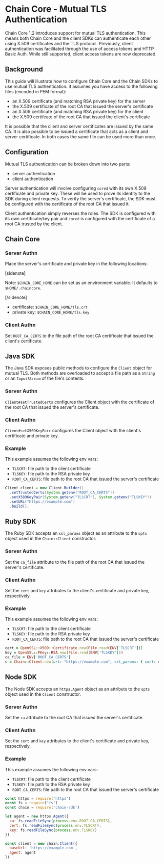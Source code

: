 # Chain Core - Mutual TLS Authentication
Chain Core 1.2 introduces support for mutual TLS authentication. This means both Chain Core and the client SDKs can authenticate each other using X.509 certificates and the TLS protocol. Previously, client authentication was facilitated through the use of access tokens and HTTP Basic Auth. While still supported, client access tokens are now deprecated.

## Background
This guide will illustrate how to configure Chain Core and the Chain SDKs to use mutual TLS authentication. It assumes you have access to the following files (encoded in PEM format):
- an X.509 certificate (and matching RSA private key) for the server
- the X.509 certificate of the root CA that issued the server's certificate
- an X.509 certificate (and matching RSA private key) for the client
- the X.509 certifcate of the root CA that issued the client's certificate

It is possible that the client and server certificates are issued by the same CA. It is also possible to be issued a certificate that acts as a client and server certificate. In both cases the same file can be used more than once.

## Configuration
Mutual TLS authentication can be broken down into two parts:
- server authentication
- client authentication

Server authentication will involve configuring `cored` with its own X.509 certificate and private key. These will be used to prove its identity to the SDK during client requests. To verify the server's certificate, the SDK must be configured with the certificate of the root CA that issued it.

Client authentication simply reverses the roles. The SDK is configured with its own certificate/key pair and `cored` is configured with the certificate of a root CA trusted by the client.

## Chain Core
### Server Authn

Place the server's certificate and private key in the following locations:

[sidenote]

Note: `$CHAIN_CORE_HOME` can be set as an environment variable. It defaults to `$HOME/.chaincore`.

[/sidenote]

- certificate: `$CHAIN_CORE_HOME/tls.crt`
- private key: `$CHAIN_CORE_HOME/tls.key`

### Client Authn
Set `ROOT_CA_CERTS` to the file path of the root CA certificate that issued the client's certificate.

## Java SDK
The Java SDK exposes public methods to configure the `Client` object for mutual TLS. Both methods are overloaded to accept a file path as a `String` or an `InputStream` of the file's contents.

### Server Authn
`Client#setTrustedCerts` configures the Client object with the certificate of the root CA that issued the server's certificate.

### Client Authn
`Client#setX509KeyPair` configures the Client object with the client's certificate and private key.

### Example
This example assumes the following env vars:

- `TLSCRT`: file path to the client certificate
- `TLSKEY`: file path to the RSA private key
- `ROOT_CA_CERTS`: file path to the root CA that issued the server's certificate

```java
Client client = new Client.Builder()
  .setTrustedCerts(System.getenv("ROOT_CA_CERTS"))
  .setX509KeyPair(System.getenv("TLSCRT"), System.getenv("TLSKEY"))
  .setURL("https://example.com")
  .build();
```

## Ruby SDK
The Ruby SDK accepts an `ssl_params` object as an attribute to the `opts` object used in the `Chain::Client` constructor.

### Server Authn
Set the `ca_file` attribute to the file path of the root CA that issued the server's certificate.

### Client Authn
Set the `cert` and `key` attributes to the client's certificate and private key, respectively.

### Example
This example assumes the following env vars:

- `TLSCRT`: file path to the client certificate
- `TLSKEY`: file path to the RSA private key
- `ROOT_CA_CERTS`: file path to the root CA that issued the server's certificate

```ruby
cert = OpenSSL::X509::Certificate.new(File.read(ENV['TLSCRT']))
key = OpenSSL::PKey::RSA.new(File.read(ENV['TLSKEY']))
ca_file = ENV['ROOT_CA_CERTS']
c = Chain::Client.new(url: "https://example.com", ssl_params: { cert: cert, key: key, ca_file: ca_file })
```

## Node SDK
The Node SDK accepts an `https.Agent` object as an attribute to the `opts` object used in the `Client` constructor.

### Server Authn
Set the `ca` attribute to the root CA that issued the server's certificate.

### Client Authn
Set the `cert` and `key` attributes to the client's certificate and private key, respectively.

### Example
This example assumes the following env vars:

- `TLSCRT`: file path to the client certificate
- `TLSKEY`: file path to the RSA private key
- `ROOT_CA_CERTS`: file path to the root CA that issued the server's certificate

```js
const https = require('https')
const fs = require('fs')
const chain = require('chain-sdk')

let agent = new https.Agent({
  ca: fs.readFileSync(process.env.ROOT_CA_CERTS),
  cert: fs.readFileSync(process.env.TLSCRT),
  key: fs.readFileSync(process.env.TLSKEY)
})

const client = new chain.Client({
  baseUrl: 'https://example.com',
  agent: agent
})
```
